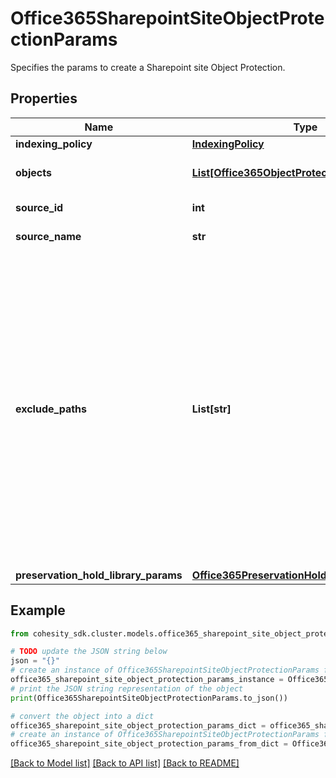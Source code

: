 # Office365SharepointSiteObjectProtectionParams

Specifies the params to create a Sharepoint site Object Protection.

## Properties

Name | Type | Description | Notes
------------ | ------------- | ------------- | -------------
**indexing_policy** | [**IndexingPolicy**](IndexingPolicy.md) |  | [optional] 
**objects** | [**List[Office365ObjectProtectionObjectParams]**](Office365ObjectProtectionObjectParams.md) | Specifies the objects to be included in the Object Protection. | 
**source_id** | **int** | Specifies the id of the parent of the objects. | [optional] [readonly] 
**source_name** | **str** | Specifies the name of the parent of the objects. | [optional] [readonly] 
**exclude_paths** | **List[str]** | Array of paths to be excluded from backup. Specifies list of doclib/directory paths which should be excluded when backing up Office 365 source. supported exclusion: - doclib exclusion: whole doclib is excluded from backup. sample: /Doclib1 - directory exclusion: specified path in doclib will be excluded from backup. sample: /Doclib1/folderA/forderB Doclibs can be specified by either a) Doclib name - eg, Documents. b) Drive id of doclib - b!ZMSl2JRm0UeXLHfHR1m-iuD10p0CIV9qSa6TtgM Regular expressions are not supported. If not specified, all the doclibs within sharepoint site will be protected. | [optional] 
**preservation_hold_library_params** | [**Office365PreservationHoldLibraryParams**](Office365PreservationHoldLibraryParams.md) |  | [optional] 

## Example

```python
from cohesity_sdk.cluster.models.office365_sharepoint_site_object_protection_params import Office365SharepointSiteObjectProtectionParams

# TODO update the JSON string below
json = "{}"
# create an instance of Office365SharepointSiteObjectProtectionParams from a JSON string
office365_sharepoint_site_object_protection_params_instance = Office365SharepointSiteObjectProtectionParams.from_json(json)
# print the JSON string representation of the object
print(Office365SharepointSiteObjectProtectionParams.to_json())

# convert the object into a dict
office365_sharepoint_site_object_protection_params_dict = office365_sharepoint_site_object_protection_params_instance.to_dict()
# create an instance of Office365SharepointSiteObjectProtectionParams from a dict
office365_sharepoint_site_object_protection_params_from_dict = Office365SharepointSiteObjectProtectionParams.from_dict(office365_sharepoint_site_object_protection_params_dict)
```
[[Back to Model list]](../README.md#documentation-for-models) [[Back to API list]](../README.md#documentation-for-api-endpoints) [[Back to README]](../README.md)


